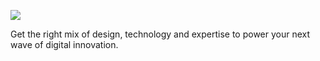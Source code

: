 [![](https://clearpoint.digital/wp-content/uploads/2019/11/Clearpoint-logo_nov19.png)](https://clearpoint.digital/)



Get the right mix of design, technology and expertise to power your next wave of digital innovation.

